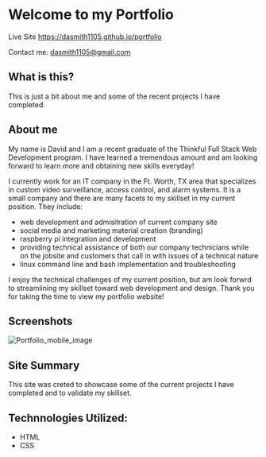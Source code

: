 # Welcome to my Portfolio

Live Site
https://dasmith1105.github.io/portfolio

Contact me: dasmith1105@gmail.com

## What is this?

This is just a bit about me and some of the recent projects I have completed.

## About me

My name is David and I am a recent graduate of the Thinkful Full Stack Web Development program. I have learned a tremendous amount and am looking forward to learn more and obtaining new skills everyday!

I currently work for an IT company in the Ft. Worth, TX area that specializes in custom video surveillance, access control, and alarm systems. It is a small company and there are many facets to my skillset in my current position. They include:

* web development and admisitration of current company site
* social media and marketing material creation (branding)
* raspberry pi integration and development
* providing technical assistance of both our company technicians while on the jobsite and customers that call in with issues of a technical nature
* linux command line and bash implementation and troubleshooting

I enjoy the technical challenges of my current position, but am look forwrd to streamlining my skillset toward web development and design.
Thank you for taking the time to view my portfolio website! 


## Screenshots

![Portfolio_mobile_image](https://image.ibb.co/hEsU8U/portfolio_image.png "portfolio_image")

## Site Summary

This site was creted to showcase some of the current projects I have completed and to validate my skillset.

## Technnologies Utilized:

* HTML
* CSS
